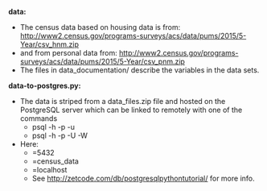 **data:** 
* The census data based on housing data is from:
    http://www2.census.gov/programs-surveys/acs/data/pums/2015/5-Year/csv_hnm.zip
* and from personal data from:
    http://www2.census.gov/programs-surveys/acs/data/pums/2015/5-Year/csv_pnm.zip
* The files in data_documentation/ describe the variables in the data sets.

**data-to-postgres.py:**
* The data is striped from a data_files.zip file and hosted on the PostgreSQL server which can be linked to remotely with one of the commands
  * psql -h <host> -p <port> -u <database>
  * psql -h <host> -p <port> -U <username> -W <password> <database>
* Here: 
  * <port>=5432 
  * <database>=census_data
  * <host>=localhost
  * See http://zetcode.com/db/postgresqlpythontutorial/ for more info.
                  
            
